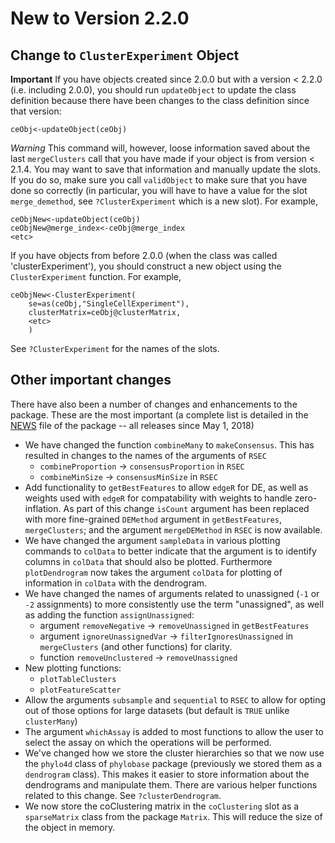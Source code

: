 # New to Version 2.2.0

## Change to `ClusterExperiment` Object

**Important** If you have objects created since 2.0.0 but with a version < 2.2.0 (i.e. including 2.0.0), you should run `updateObject` to update the class definition because there have been changes to the class definition since that version:

```
ceObj<-updateObject(ceObj)
```

*Warning* This command will, however, loose information saved about the last `mergeClusters` call that you have made if your object is from version < 2.1.4. You may want to save that information and manually update the slots. If you do so, make sure you call `validObject` to make sure that you have done so correctly (in particular, you will have to have a value for the slot `merge_demethod`, see `?ClusterExperiment` which is a new slot). For example,

```
ceObjNew<-updateObject(ceObj)
ceObjNew@merge_index<-ceObj@merge_index
<etc>
```

If you have objects from before 2.0.0 (when the class was called 'clusterExperiment'), you should construct a new object using the `ClusterExperiment` function. For example,

```
ceObjNew<-ClusterExperiment(
	se=as(ceObj,"SingleCellExperiment"), 
	clusterMatrix=ceObj@clusterMatrix, 
	<etc>
	)
```

See `?ClusterExperiment` for the names of the slots. 


## Other important changes

There have also been a number of changes and enhancements to the package. These are the most important (a complete list is detailed in the [NEWS](https://github.com/epurdom/clusterExperiment/blob/master/NEWS) file of the package -- all releases since May 1, 2018)

* We have changed the function `combineMany` to `makeConsensus`. This has resulted in changes to the names of the arguments of `RSEC`
	- `combineProportion` -> `consensusProportion` in `RSEC`
	- `combineMinSize` -> `consensusMinSize` in `RSEC`
* Add functionality to `getBestFeatures` to allow `edgeR` for DE, as well as weights used with `edgeR` for compatability with weights to handle zero-inflation. As part of this change  `isCount` argument has been replaced with more fine-grained `DEMethod` argument in `getBestFeatures`, `mergeClusters`; and the argument `mergeDEMethod` in `RSEC` is now available.
* We have changed the argument `sampleData` in various plotting commands to `colData` to better indicate that the argument is to identify columns in `colData` that should also be plotted. Furthermore `plotDendrogram` now takes the argument `colData` for plotting of information in `colData` with the dendrogram.
* We have changed the names of arguments related to unassigned (`-1` or `-2` assignments) to more consistently use the term "unassigned", as well as adding the function `assignUnassigned`:
	- argument `removeNegative` -> `removeUnassigned` in `getBestFeatures` 
	- argument `ignoreUnassignedVar` -> `filterIgnoresUnassigned` in `mergeClusters` (and other functions) for clarity.
	- function `removeUnclustered` -> `removeUnassigned`
* New plotting functions:
	- `plotTableClusters`
	- `plotFeatureScatter`
* Allow the arguments `subsample` and `sequential` to `RSEC` to allow for opting out of those options for large datasets (but default is `TRUE` unlike `clusterMany`)
* The argument `whichAssay` is added to most functions to allow the user to select the assay on which the operations will be performed.
* We've changed how we store the cluster hierarchies so that we now use the `phylo4d` class of `phylobase` package (previously we stored them as a `dendrogram` class). This makes it easier to store information about the dendrograms and manipulate them. There are various helper functions related to this change. See `?clusterDendrogram`. 
* We now store the coClustering matrix in the `coClustering` slot as a `sparseMatrix` class from the package `Matrix`. This will reduce the size of the object in memory. 






